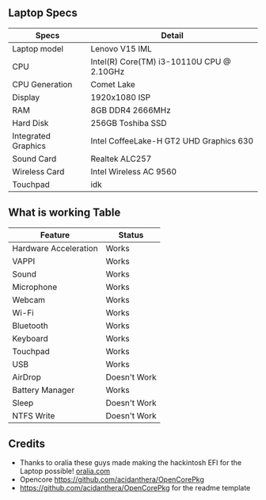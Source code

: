 ## Laptop Specs

| Specs | Detail                                                  |
| ------------------- | ------------------------------------------- |
| Laptop model      | Lenovo V15 IML     |
| CPU           | Intel(R) Core(TM) i3-10110U CPU @ 2.10GHz        |
| CPU Generation           | Comet Lake        |
| Display                  | 1920x1080 ISP     |
| RAM              | 8GB DDR4 2666MHz              |
| Hard Disk           | 256GB Toshiba SSD                |
| Integrated Graphics | Intel CoffeeLake-H GT2 UHD Graphics 630                     |
| Sound Card          | Realtek ALC257                             |
| Wireless Card       | Intel Wireless AC 9560                        |
| Touchpad            | idk                               |

## What is working Table
| Feature | Status                                                  |
| ------------------- | ------------------------------------------- |
| Hardware Acceleration|Works|
| VAPPI| Works|
| Sound| Works|
| Microphone| Works|
| Webcam| Works|
| Wi-Fi| Works|
| Bluetooth| Works|
| Keyboard| Works|
| Touchpad| Works|
| USB| Works|
| AirDrop| Doesn't Work|
| Battery Manager| Works|
| Sleep| Doesn't Work|
| NTFS Write| Doesn't Work|
## Credits
- Thanks to oralia these guys made making the hackintosh EFI for the Laptop possible! [oralia.com](https://olarila.com/)
- Opencore https://github.com/acidanthera/OpenCorePkg
- https://github.com/acidanthera/OpenCorePkg for the readme template
